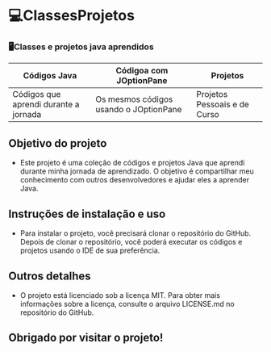  # 💻ClassesProjetos
### 🖥Classes e projetos java aprendidos

  |**Códigos Java**                     |**Códigoa com JOptionPane**| **Projetos**                      |
  |---------------------------------------|-------------------------|-------------------------|
  |Códigos que aprendi durante a jornada  |Os mesmos códigos usando o JOptionPane|Projetos Pessoais e de Curso|
 ## Objetivo do projeto

  - Este projeto é uma coleção de códigos e projetos Java que aprendi durante minha jornada de aprendizado. O objetivo é compartilhar meu conhecimento com outros 
 desenvolvedores e ajudar eles a aprender Java.

 ## Instruções de instalação e uso

  - Para instalar o projeto, você precisará clonar o repositório do GitHub. Depois de clonar o repositório, você poderá executar os códigos e projetos usando o IDE de sua 
 preferência.

 ## Outros detalhes

  - O projeto está licenciado sob a licença MIT. Para obter mais informações sobre a licença, consulte o arquivo LICENSE.md no repositório do GitHub.

 ## Obrigado por visitar o projeto!
